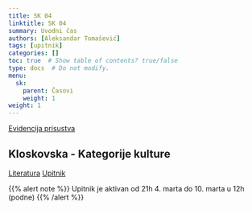 ```yaml
---
title: SK 04
linktitle: SK 04
summary: Uvodni čas
authors: [Aleksandar Tomašević]
tags: [upitnik]
categories: []
toc: true  # Show table of contents? true/false
type: docs  # Do not modify.
menu:
  sk:
    parent: Časovi
    weight: 1
weight: 1
---
```


[Evidencija prisustva](https://forms.gle/tjxrtrQWJ2yo15P97)

## Kloskovska - Kategorije kulture

[Literatura](/files/sk-kloskovska.pdf)
[Upitnik](https://forms.gle/idMFSrs4eUCeigXJ6)

{{% alert note %}}
Upitnik je aktivan od 21h 4. marta do 10. marta u 12h (podne)
{{% /alert %}}
